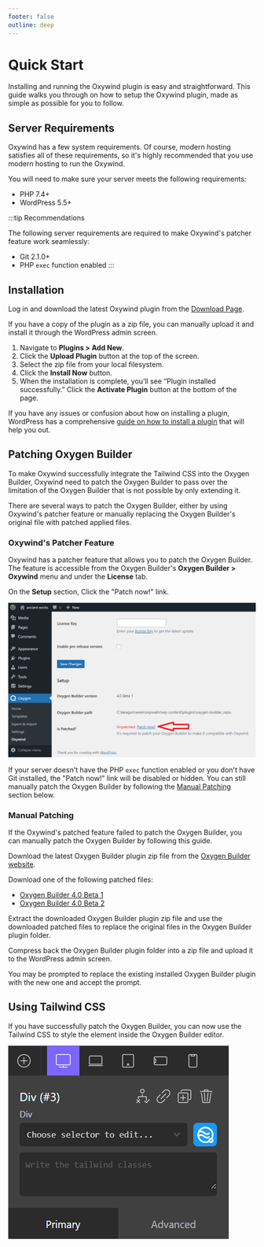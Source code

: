 ```yaml
---
footer: false
outline: deep
---
```


# Quick Start

Installing and running the Oxywind plugin is easy and straightforward.
This guide walks you through on how to setup the Oxywind plugin, made as simple as possible for you to follow.

## Server Requirements

Oxywind has a few system requirements. Of course, modern hosting satisfies all of these requirements, so it's highly recommended that you use modern hosting to run the Oxywind.

You will need to make sure your server meets the following requirements:

- PHP 7.4+
- WordPress 5.5+

:::tip Recommendations

The following server requirements are required to make Oxywind's patcher feature work seamlessly:

- Git 2.1.0+
- PHP `exec` function enabled
  :::

## Installation

Log in and download the latest Oxywind plugin from the [Download Page](https://dplugins.com/checkout/downloads/).

If you have a copy of the plugin as a zip file, you can manually upload it and install it through the WordPress admin screen.

1. Navigate to **Plugins > Add New**.
2. Click the **Upload Plugin** button at the top of the screen.
3. Select the zip file from your local filesystem.
4. Click the **Install Now** button.
5. When the installation is complete, you’ll see “Plugin installed successfully.” Click the **Activate Plugin** button at the bottom of the page.

If you have any issues or confusion about how on installing a plugin, WordPress has a comprehensive [guide on how to install a plugin](https://wordpress.org/support/article/managing-plugins/#manual-upload-via-wordpress-admin) that will help you out.

## Patching Oxygen Builder

To make Oxywind successfully integrate the Tailwind CSS into the Oxygen Builder, Oxywind need to patch the Oxygen Builder to pass over the limitation of the Oxygen Builder that is not possible by only extending it.

There are several ways to patch the Oxygen Builder, either by using Oxywind's patcher feature or manually replacing the Oxygen Builder's original file with patched applied files.

### Oxywind's Patcher Feature

Oxywind has a patcher feature that allows you to patch the Oxygen Builder. The feature is accessible from the Oxygen Builder's **Oxygen Builder > Oxywind** menu and under the **License** tab.

On the **Setup** section, Click the "Patch now!" link.

![Oxywind's Patcher patch now link](./images/OxywindPatcherPatchNowLink.png)

If your server doesn't have the PHP `exec` function enabled or you don't have Git installed, the "Patch now!" link will be disabled or hidden. You can still manually patch the Oxygen Builder by following the [Manual Patching](#manual-patching) section below.

### Manual Patching

If the Oxywind's patched feature failed to patch the Oxygen Builder, you can manually patch the Oxygen Builder by following this guide.

Download the latest Oxygen Builder plugin zip file from the [Oxygen Builder website](https://oxygenbuilder.com/portal/).

Download one of the following patched files:
- [Oxygen Builder 4.0 Beta 1](https://dplugins.com/wp-content/uploads/2022/04/4.0-beta.1.zip)
- [Oxygen Builder 4.0 Beta 2](https://dplugins.com/wp-content/uploads/2022/04/4.0-beta.2.zip)

Extract the downloaded Oxygen Builder plugin zip file and use the downloaded patched files to replace the original files in the Oxygen Builder plugin folder.

Compress back the Oxygen Builder plugin folder into a zip file and upload it to the WordPress admin screen.

You may be prompted to replace the existing installed Oxygen Builder plugin with the new one and accept the prompt.

## Using Tailwind CSS

If you have successfully patch the Oxygen Builder, you can now use the Tailwind CSS to style the element inside the Oxygen Builder editor.

![Oxygen Builder editor](./images/OxygenBuilderEditor.png)